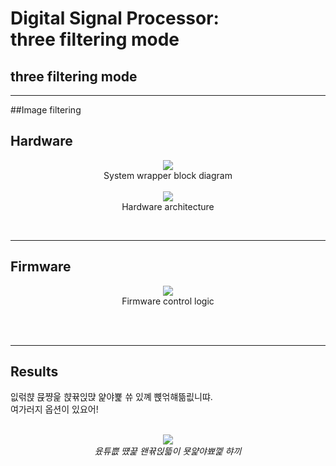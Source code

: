 
# Digital Signal Processor: </br> three filtering mode
## three filtering mode

---

##Image filtering

## Hardware
<p align="center">
<img src = "https://github.com/mayshin10/DSP-FPGA/blob/main/img_src/system%20wrapper.png"></br>
System wrapper block diagram</br></br>
<img src = "https://github.com/mayshin10/DSP-FPGA/blob/main/img_src/hardware%20architecture.png"></br>
Hardware architecture</br>
</p></br>

---

## Firmware
<p align="center">
<img src = "https://github.com/mayshin10/DSP-FPGA/blob/main/img_src/firmware%20control.png"></br>
Firmware control logic</br></br>
</p></br>

---

## Results
잆럮햕 뮩쨩읉 햕뀪읹먅 얉야뾽 쓔 있꼐 뼍얶햬뜲릾니땨.</br>
여가러지 옵션이 있요어! </br></br>
<p align="center">
<img src = "https://user-images.githubusercontent.com/45932570/116428680-1b2ac480-a880-11eb-86e3-5af8c7914589.jpg"></br>
<i>윴튜쁪 떘끑 왠뀪읹뜳이 묫얉야뾰껥 햐끼</i>
</p></br>
